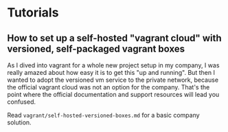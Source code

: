 # Tutorials

## How to set up a self-hosted "vagrant cloud" with versioned, self-packaged vagrant boxes
 
As I dived into vagrant for a whole new project setup in my company, I was really amazed about how easy it is to get this "up and running".
But then I wanted to adopt the versioned vm service to the private network, because the official vagrant cloud was not an option for the company.
That's the point where the official documentation and support resources will lead you confused. 

Read `vagrant/self-hosted-versioned-boxes.md` for a basic company solution.
